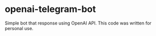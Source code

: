 # openai-telegram-bot
Simple bot that response using OpenAI API.
This code was written for personal use.
